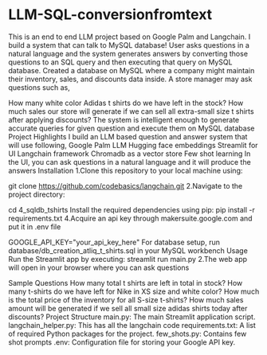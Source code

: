 # LLM-SQL-conversionfromtext
This is an end to end LLM project based on Google Palm and Langchain. I build a system that can talk to MySQL database! User asks questions in a natural language and the system generates answers by converting those questions to an SQL query and then executing that query on MySQL database. Created a database on MySQL where a company might maintain their inventory, sales, and discounts data inside. A store manager may ask questions such as,

How many white color Adidas t shirts do we have left in the stock?
How much sales our store will generate if we can sell all extra-small size t shirts after applying discounts? The system is intelligent enough to generate accurate queries for given question and execute them on MySQL database
Project Highlights
I build an LLM based question and answer system that will use following,
Google Palm LLM
Hugging face embeddings
Streamlit for UI
Langchain framework
Chromadb as a vector store
Few shot learning
In the UI, you can ask questions in a natural language and it will produce the answers
Installation
1.Clone this repository to your local machine using:

  git clone https://github.com/codebasics/langchain.git
2.Navigate to the project directory:

  cd 4_sqldb_tshirts
Install the required dependencies using pip:
  pip install -r requirements.txt
4.Acquire an api key through makersuite.google.com and put it in .env file

  GOOGLE_API_KEY="your_api_key_here"
For database setup, run database/db_creation_atliq_t_shirts.sql in your MySQL workbench
Usage
Run the Streamlit app by executing:
streamlit run main.py
2.The web app will open in your browser where you can ask questions

Sample Questions
How many total t shirts are left in total in stock?
How many t-shirts do we have left for Nike in XS size and white color?
How much is the total price of the inventory for all S-size t-shirts?
How much sales amount will be generated if we sell all small size adidas shirts today after discounts?
Project Structure
main.py: The main Streamlit application script.
langchain_helper.py: This has all the langchain code
requirements.txt: A list of required Python packages for the project.
few_shots.py: Contains few shot prompts
.env: Configuration file for storing your Google API key.
